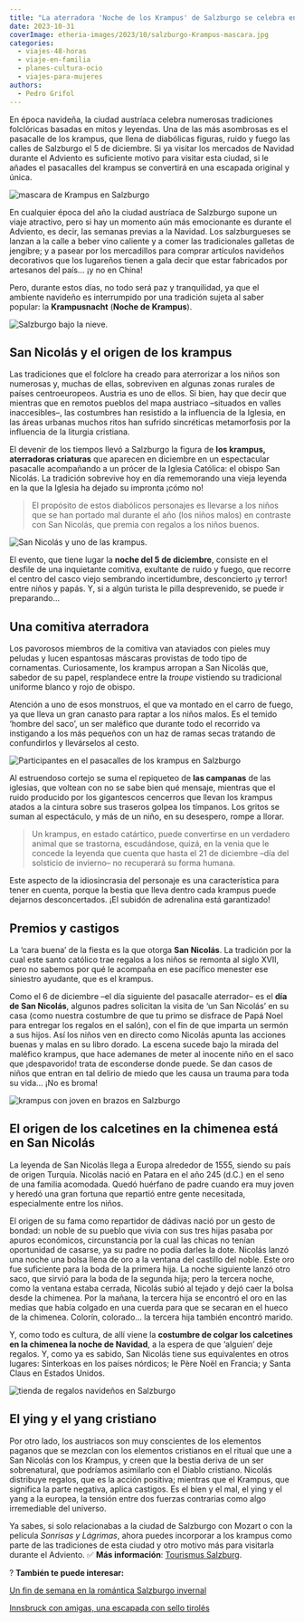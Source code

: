 ```yaml
---
title: "La aterradora 'Noche de los Krampus' de Salzburgo se celebra en Adviento"
date: 2023-10-31
coverImage: etheria-images/2023/10/salzburgo-Krampus-mascara.jpg
categories: 
  - viajes-48-horas
  - viaje-en-familia
  - planes-cultura-ocio
  - viajes-para-mujeres
authors: 
  - Pedro Grifol
---
```


En época navideña, la ciudad austríaca celebra numerosas tradiciones folclóricas basadas 
en mitos y leyendas. Una de las más asombrosas es el pasacalle de los krampus, que llena 
de diabólicas figuras, ruido y fuego las calles de Salzburgo el 5 de diciembre. Si ya 
visitar los mercados de Navidad durante el Adviento es suficiente motivo para visitar 
esta ciudad, si le añades el pasacalles del krampus se convertirá en una escapada 
original y única. 

![mascara de Krampus en Salzburgo](etheria-images/2023/10/salzburgo-Krampus-mascara.jpg "Aterrador Krampus en Salzburgo. © Pedro Grifol.")

En cualquier época del año la ciudad austríaca de Salzburgo supone un viaje atractivo, 
pero si hay un momento aún más emocionante es durante el Adviento, es decir, las semanas 
previas a la Navidad. Los salzburgueses se lanzan a la calle a beber vino caliente y a 
comer las tradicionales galletas de jengibre; y a pasear por los mercadillos para 
comprar artículos navideños decorativos que los lugareños tienen a gala decir que estar 
fabricados por artesanos del país… ¡y no en China! 

Pero, durante estos días, no todo será paz y tranquilidad, ya que el ambiente navideño 
es interrumpido por una tradición sujeta al saber popular: la **Krampusnacht** (**Noche 
de Krampus**). 

![Salzburgo bajo la nieve.](etheria-images/2023/10/Salzburgo-nieve.jpg "Salzburgo bajo la nieve. © Tourismus Salzburg GmbH")

## San Nicolás y el origen de los krampus

Las tradiciones que el folclore ha creado para aterrorizar a los niños son numerosas y, 
muchas de ellas, sobreviven en algunas zonas rurales de países centroeuropeos. Austria 
es uno de ellos. Si bien, hay que decir que mientras que en remotos pueblos del mapa 
austriaco –situados en valles inaccesibles–, las costumbres han resistido a la 
influencia de la Iglesia, en las áreas urbanas muchos ritos han sufrido sincréticas 
metamorfosis por la influencia de la liturgia cristiana. 

El devenir de los tiempos llevó a Salzburgo la figura de **los krampus, aterradoras 
criaturas** que aparecen en diciembre en un espectacular pasacalle acompañando a un 
prócer de la Iglesia Católica: el obispo San Nicolás. La tradición sobrevive hoy en día 
rememorando una vieja leyenda en la que la Iglesia ha dejado su impronta ¡cómo no! 

> El propósito de estos diabólicos personajes es llevarse a los niños que se han portado 
> mal durante el año (los niños malos) en contraste con San Nicolás, que premia con 
> regalos a los niños buenos. 

![San Nicolás y uno de las krampus.](etheria-images/2023/10/salzburgo-San-Nicolas-y-krampus.jpg "San Nicolás y uno de los krampus con el cesto para llevarse a los niños. © Pedro Grifol.")

El evento, que tiene lugar la **noche del 5 de diciembre**, consiste en el desfile de 
una inquietante comitiva, exultante de ruido y fuego, que recorre el centro del casco 
viejo sembrando incertidumbre, desconcierto ¡y terror! entre niños y papás. Y, si a 
algún turista le pilla desprevenido, se puede ir preparando... 

## Una comitiva aterradora

Los pavorosos miembros de la comitiva van ataviados con pieles muy peludas y lucen 
espantosas máscaras provistas de todo tipo de cornamentas. Curiosamente, los krampus 
arropan a San Nicolás que, sabedor de su papel, resplandece entre la _troupe_ vistiendo 
su tradicional uniforme blanco y rojo de obispo. 

Atención a uno de esos monstruos, el que va montado en el carro de fuego, ya que lleva 
un gran canasto para raptar a los niños malos. Es el temido ‘hombre del saco’, un ser 
maléfico que durante todo el recorrido va instigando a los más pequeños con un haz de 
ramas secas tratando de confundirlos y llevárselos al cesto. 

![Participantes en el pasacalles de los krampus en Salzburgo](etheria-images/2023/10/salzburgo-krampus-Pasacalle.jpg "Participantes en el pasacalles de los krampus. © P.G.")

Al estruendoso cortejo se suma el repiqueteo de **las campanas** de las iglesias, que 
voltean con no se sabe bien qué mensaje, mientras que el ruido producido por los 
gigantescos cencerros que llevan los krampus atados a la cintura sobre sus traseros 
golpea los tímpanos. Los gritos se suman al espectáculo, y más de un niño, en su 
desespero, rompe a llorar. 

> Un krampus, en estado catártico, puede convertirse en un verdadero animal que se 
> trastorna, escudándose, quizá, en la venia que le concede la leyenda que cuenta que 
> hasta el 21 de diciembre –día del solsticio de invierno– no recuperará su forma humana. 

Este aspecto de la idiosincrasia del personaje es una característica para tener en 
cuenta, porque la bestia que lleva dentro cada krampus puede dejarnos desconcertados. 
¡El subidón de adrenalina está garantizado! 

## Premios y castigos

La ‘cara buena’ de la fiesta es la que otorga **San Nicolás**. La tradición por la cual 
este santo católico trae regalos a los niños se remonta al siglo XVII, pero no sabemos 
por qué le acompaña en ese pacífico menester ese siniestro ayudante, que es el krampus. 

Como el 6 de diciembre –el día siguiente del pasacalle aterrador– es el **día de San 
Nicolás**, algunos padres solicitan la visita de ‘un San Nicolás’ en su casa (como 
nuestra costumbre de que tu primo se disfrace de Papá Noel para entregar los regalos en 
el salón), con el fin de que imparta un sermón a sus hijos. Así los niños ven en directo 
como Nicolás apunta las acciones buenas y malas en su libro dorado. La escena sucede 
bajo la mirada del maléfico krampus, que hace ademanes de meter al inocente niño en el 
saco que ¡despavorido! trata de esconderse donde puede. Se dan casos de niños que entran 
en tal delirio de miedo que les causa un trauma para toda su vida… ¡No es broma! 

![krampus con joven en brazos en Salzburgo](etheria-images/2023/10/salzburgo-krampus-hombre-saco.jpg "Los krampus amenazan con llevarse a aquellos que se portan mal. © SG")

## El origen de los calcetines en la chimenea está en San Nicolás

La leyenda de San Nicolás llega a Europa alrededor de 1555, siendo su país de origen 
Turquía. Nicolás nació en Patara en el año 245 (d.C.) en el seno de una familia 
acomodada. Quedó huérfano de padre cuando era muy joven y heredó una gran fortuna que 
repartió entre gente necesitada, especialmente entre los niños. 

El origen de su fama como repartidor de dádivas nació por un gesto de bondad: un noble 
de su pueblo que vivía con sus tres hijas pasaba por apuros económicos, circunstancia 
por la cual las chicas no tenían oportunidad de casarse, ya su padre no podía darles la 
dote. Nicolás lanzó una noche una bolsa llena de oro a la ventana del castillo del 
noble. Este oro fue suficiente para la boda de la primera hija. La noche siguiente lanzó 
otro saco, que sirvió para la boda de la segunda hija; pero la tercera noche, como la 
ventana estaba cerrada, Nicolás subió al tejado y dejó caer la bolsa desde la chimenea. 
Por la mañana, la tercera hija se encontró el oro en las medias que había colgado en una 
cuerda para que se secaran en el hueco de la chimenea. Colorín, colorado… la tercera 
hija también encontró marido. 

Y, como todo es cultura, de allí viene la **costumbre de colgar los calcetines en la 
chimenea la noche de Navidad**, a la espera de que ‘alguien’ deje regalos. Y, como ya es 
sabido, San Nicolás tiene sus equivalentes en otros lugares: Sinterkoas en los países 
nórdicos; le Père Noël en Francia; y Santa Claus en Estados Unidos. 

![tienda de regalos navideños en Salzburgo](etheria-images/2023/10/Salzburgo-Navidad.jpg "Ambiente navideño en Salzburgo durante el Adviento. © Pedro Grifol.")

## El ying y el yang cristiano

Por otro lado, los austriacos son muy conscientes de los elementos paganos que se 
mezclan con los elementos cristianos en el ritual que une a San Nicolás con los Krampus, 
y creen que la bestia deriva de un ser sobrenatural, que podríamos asimilarlo con el 
Diablo cristiano. Nicolás distribuye regalos, que es la acción positiva; mientras que el 
Krampus, que significa la parte negativa, aplica castigos. Es el bien y el mal, el ying 
y el yang a la europea, la tensión entre dos fuerzas contrarias como algo irremediable 
del universo. 

Ya sabes, si solo relacionabas a la ciudad de Salzburgo con Mozart o con la película 
_Sonrisas y Lágrimas_, ahora puedes incorporar a los krampus como parte de las 
tradiciones de esta ciudad y otro motivo más para visitarla durante el Adviento. ✅ **Más 
información**: [Tourismus Salzburg](http://www.salzburg.info). 

? **También te puede interesar:** 

[Un fin de semana en la romántica Salzburgo 
invernal](https://etheriamagazine.com/2019/12/02/48-horas-en-salzburgo-invernal-mercadillos-navidenos-escapada-romantica/) 

[Innsbruck con amigas, una escapada con sello 
tirolés](https://etheriamagazine.com/2023/10/18/que-ver-innsbruck-con-amigas/)
